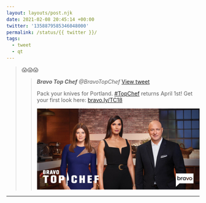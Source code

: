 ```yaml
---
layout: layouts/post.njk
date: 2021-02-08 20:45:14 +00:00
twitter: '1358879585346048000'
permalink: /status/{{ twitter }}/
tags: 
  - tweet
  - qt
---
```


> 😱😱😱 
> 
> > <cite>**Bravo Top Chef** @BravoTopChef</cite> [View tweet](https://twitter.com/BravoTopChef/status/1358877650874470400)
> > 
> > Pack your knives for Portland. [#TopChef](https://twitter.com/hashtag/TopChef) returns April 1st! Get your first look here: [bravo.ly/TC18](http://bravo.ly/TC18)
> > 
> > ![Gail Simmons, Padma Lakshmi, and Tom Colicchio](/img/_qt/EtuzzF0XcAI_ur3.jpg)

---
